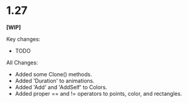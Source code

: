 # 1.27

**[WIP]**

Key changes:

- TODO

All Changes:

- Added some Clone() methods.
- Added 'Duration' to animations.
- Added 'Add' and 'AddSelf' to Colors.
- Added proper == and != operators to points, color, and rectangles.